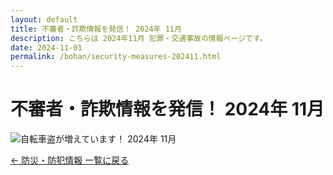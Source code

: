 ```yaml
---
layout: default
title: 不審者・詐欺情報を発信！ 2024年 11月
description: こちらは 2024年11月 犯罪・交通事故の情報ページです。
date: 2024-11-01
permalink: /bohan/security-measures-202411.html
---
```

 <main>
  <h1>不審者・詐欺情報を発信！ 2024年 11月</h1>
  <img src="{{ '/kairan/2024-12-01/images/202412_40677_page_009-small.jpg' | relative_url }}" 
       alt="自転車盗が増えています！ 2024年 11月" 
       data-medium-src="{{ '/kairan/2024-12-01/images/202412_40677_page_009-medium.jpg' | relative_url }}"
       data-large-src="{{ '/kairan/2024-12-01/images/202412_40677_page_009-large.jpg' | relative_url }}">
  <p><a href="{{ '/bohan/index.html' | relative_url }}">← 防災・防犯情報 一覧に戻る</a></p>
 </main>